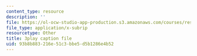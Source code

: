 ```yaml
---
content_type: resource
description: ''
file: https://ol-ocw-studio-app-production.s3.amazonaws.com/courses/res-10-s95-physics-of-covid-19-transmission-fall-2020/93b8b883216e51c3bbe5d5b1286e4b52_MRdNlTEoIFE.vtt
file_type: application/x-subrip
resourcetype: Other
title: 3play caption file
uid: 93b8b883-216e-51c3-bbe5-d5b1286e4b52
---
```


